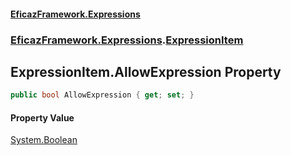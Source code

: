 #### [EficazFramework.Expressions](EficazFrameworkExpressions.md 'EficazFramework Expressions')
### [EficazFramework.Expressions](EficazFrameworkExpressions.md#EficazFramework.Expressions 'EficazFramework.Expressions').[ExpressionItem](EficazFramework.Expressions/ExpressionItem.md 'EficazFramework.Expressions.ExpressionItem')

## ExpressionItem.AllowExpression Property

```csharp
public bool AllowExpression { get; set; }
```

#### Property Value
[System.Boolean](https://docs.microsoft.com/en-us/dotnet/api/System.Boolean 'System.Boolean')